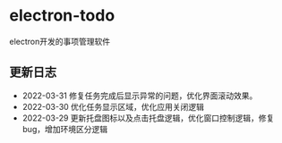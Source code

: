 # electron-todo
electron开发的事项管理软件

## 更新日志

 - 2022-03-31 修复任务完成后显示异常的问题，优化界面滚动效果。
 - 2022-03-30 优化任务显示区域，优化应用关闭逻辑
 - 2022-03-29 更新托盘图标以及点击托盘逻辑，优化窗口控制逻辑，修复bug，增加环境区分逻辑